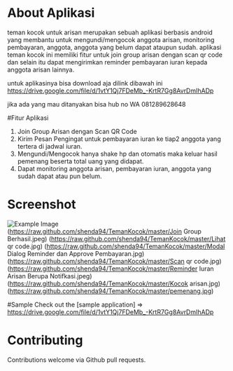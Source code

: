 # About Aplikasi

teman kocok untuk arisan merupakan sebuah aplikasi berbasis android yang membantu untuk mengundi/mengocok anggota arisan, monitoring pembayaran, anggota, anggota yang belum dapat ataupun sudah. aplikasi teman kocok ini memiliki fitur untuk join group arisan dengan scan qr code dan selain itu dapat mengirimkan reminder pembayaran iuran kepada anggota arisan lainnya.

untuk aplikasinya bisa download aja dilink dibawah ini https://drive.google.com/file/d/1vtY1Qj7FDeMb_-KrtR7Gg8AvrDmIhADp

jika ada yang mau ditanyakan bisa hub no WA 081289628648

#Fitur Aplikasi

1. Join Group Arisan dengan Scan QR Code
2. Kirim Pesan Pengingat untuk pembayaran iuran ke tiap2 anggota yang tertera di jadwal iuran.
3. Mengundi/Mengocok hanya shake hp dan otomatis maka keluar hasil pemenang beserta total uang yang didapat.
4. Dapat monitoring anggota arisan, pembayaran iuran, anggota yang sudah dapat atau pun belum.


# Screenshot

![Example Image](https://raw.github.com/shenda94/TemanKocok/master/login_or_register.jpg)
(https://raw.github.com/shenda94/TemanKocok/master/Join Group Berhasil.jpeg)
(https://raw.github.com/shenda94/TemanKocok/master/Lihat qr code.jpg)
(https://raw.github.com/shenda94/TemanKocok/master/Modal Dialog Reminder dan Approve Pembayaran.jpg)
(https://raw.github.com/shenda94/TemanKocok/master/Scan qr code.jpg)
(https://raw.github.com/shenda94/TemanKocok/master/Reminder Iuran Arisan Berupa Notifkasi.jpeg)
(https://raw.github.com/shenda94/TemanKocok/master/Kocok arisan.jpg)
(https://raw.github.com/shenda94/TemanKocok/master/pemenang.jpg)


#Sample
Check out the [sample application] => https://drive.google.com/file/d/1vtY1Qj7FDeMb_-KrtR7Gg8AvrDmIhADp

# Contributing
Contributions welcome via Github pull requests.




